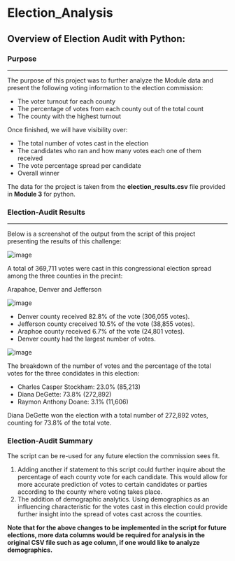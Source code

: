 # Election_Analysis
## Overview of Election Audit with Python:

### Purpose
___
The purpose of this project was to further analyze the Module data and present the following voting information to the election commission:
* The voter turnout for each county
* The percentage of votes from each county out of the total count
* The county with the highest turnout

Once finished, we will have visibility over:
* The total number of votes cast in the election
* The candidates who ran and how many votes each one of them received
* The vote percentage spread per candidate
* Overall winner

The data for the project is taken from the **election_results.csv** file provided in **Module 3** for python.

### Election-Audit Results
___
Below is a screenshot of the output from the script of this project presenting the results of this challenge:

![image](https://user-images.githubusercontent.com/89520192/134829212-1b362ab9-9de9-41b0-aa21-38cda32e3943.png)

A total of 369,711 votes were cast in this congressional election spread among the three counties in the precint: 

Arapahoe, Denver and Jefferson

![image](https://user-images.githubusercontent.com/89520192/134830111-2b1141c0-fe7f-4c35-a59e-b3736427f09c.png)

* Denver county received 82.8% of the vote (306,055 votes). 
* Jefferson county creceived 10.5% of the vote (38,855 votes). 
* Araphoe county received 6.7% of the vote (24,801 votes).
* Denver county had the largest number of votes.

![image](https://user-images.githubusercontent.com/89520192/134830130-6e749481-eb4f-42a9-8593-9040740d6f6a.png)
     
The breakdown of the number of votes and the percentage of the total votes for the three condidates in this election:

* Charles Casper Stockham: 23.0% (85,213)
* Diana DeGette: 73.8% (272,892)
* Raymon Anthony Doane: 3.1% (11,606)

Diana DeGette won the election with a total number of 272,892 votes, counting for 73.8% of the total vote.

### Election-Audit Summary

The script can be re-used for any future election the commission sees fit. 
1. Adding another if statement to this script could further inquire about the percentage of each county vote for each candidate.
This would allow for more accurate prediction of votes to certain candidates or parties according to the county where voting takes place. 
2. The addition of demographic analytics. Using demographics as an influencing characteristic for the votes cast in this election could provide further insight into the spread of votes cast across the counties. 

**Note that for the above changes to be implemented in the script for future elections, more data columns would be required for analysis in the original CSV file such as age column, if one would like to analyze demographics.**

